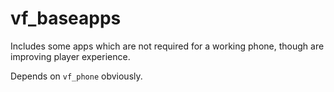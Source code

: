 # vf_baseapps

Includes some apps which are not required for a working phone, though are improving player experience.

Depends on `vf_phone` obviously.